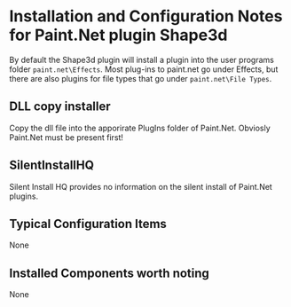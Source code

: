 # Installation and Configuration Notes for Paint.Net plugin Shape3d

By default the Shape3d plugin will install a plugin into the user programs folder `paint.net\Effects`.  Most plug-ins to paint.net go under Effects, but there are also plugins for file types that go under `paint.net\File Types`.


## DLL copy installer

Copy the dll file into the apporirate PlugIns folder of Paint.Net.  Obviosly Paint.Net must be present first!


## SilentInstallHQ
Silent Install HQ provides no information on the silent install of Paint.Net plugins.

## Typical Configuration Items 

None


## Installed Components worth noting

None